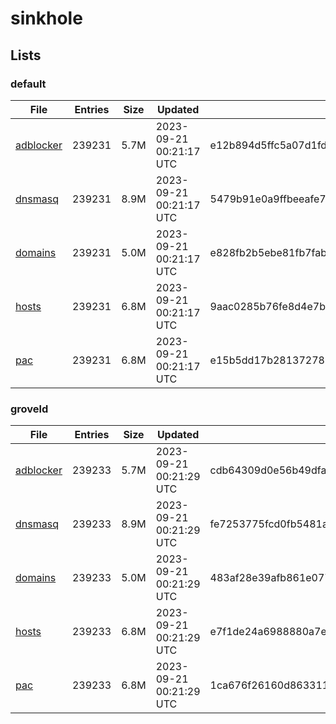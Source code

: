 # sinkhole

## Lists

### default

|File|Entries|Size|Updated|Hash|
|-|-|-|-|-|
|[adblocker](https://raw.githubusercontent.com/groveld/sinkhole/lists/default/adblocker.txt)|239231|5.7M|2023-09-21 00:21:17 UTC|e12b894d5ffc5a07d1fd353c2cfd214511517b29f7551a30713e5df39a2bc770|
|[dnsmasq](https://raw.githubusercontent.com/groveld/sinkhole/lists/default/dnsmasq.txt)|239231|8.9M|2023-09-21 00:21:17 UTC|5479b91e0a9ffbeeafe7a03f3d4cef50089d0683ceb01f02af2cd348bc771a36|
|[domains](https://raw.githubusercontent.com/groveld/sinkhole/lists/default/domains.txt)|239231|5.0M|2023-09-21 00:21:17 UTC|e828fb2b5ebe81fb7fab284931d0e55265cb67fd57b7a24f34ab4181b5644a64|
|[hosts](https://raw.githubusercontent.com/groveld/sinkhole/lists/default/hosts.txt)|239231|6.8M|2023-09-21 00:21:17 UTC|9aac0285b76fe8d4e7be4de62abc5ec4d91b5566e89a7c74c02552c69f8d9af8|
|[pac](https://raw.githubusercontent.com/groveld/sinkhole/lists/default/pac.txt)|239231|6.8M|2023-09-21 00:21:17 UTC|e15b5dd17b2813727864f4e1244b480bfa1a4651467995cc7f02275a70dc386a|

### groveld

|File|Entries|Size|Updated|Hash|
|-|-|-|-|-|
|[adblocker](https://raw.githubusercontent.com/groveld/sinkhole/lists/groveld/adblocker.txt)|239233|5.7M|2023-09-21 00:21:29 UTC|cdb64309d0e56b49dfa2f97a9e2e1aae15e76eb22957057c7e88dd96b898f53b|
|[dnsmasq](https://raw.githubusercontent.com/groveld/sinkhole/lists/groveld/dnsmasq.txt)|239233|8.9M|2023-09-21 00:21:29 UTC|fe7253775fcd0fb5481a3c0364277db8550e848e50f0609b70c61e6c321aaae0|
|[domains](https://raw.githubusercontent.com/groveld/sinkhole/lists/groveld/domains.txt)|239233|5.0M|2023-09-21 00:21:29 UTC|483af28e39afb861e077b712f38e0314b58d1fb12c025f99def06bdea372bd9f|
|[hosts](https://raw.githubusercontent.com/groveld/sinkhole/lists/groveld/hosts.txt)|239233|6.8M|2023-09-21 00:21:29 UTC|e7f1de24a6988880a7ecf947020812aec25e630dfe5f1a870c4c5977a7302db4|
|[pac](https://raw.githubusercontent.com/groveld/sinkhole/lists/groveld/pac.txt)|239233|6.8M|2023-09-21 00:21:29 UTC|1ca676f26160d86331170dd4cd2836e5a91620d7660991b54fc022f7c700f858|
